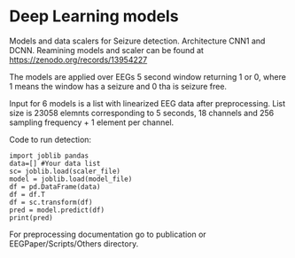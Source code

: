 # Deep Learning models

Models and data scalers for Seizure detection. Architecture CNN1 and DCNN. 
Reamining models and scaler can be found at https://zenodo.org/records/13954227

The models are applied over EEGs 5 second window returning 1 or 0, where 1 means the window
has a seizure and 0 tha is seizure free.

Input for 6 models is a list with linearized EEG data after preprocessing. 
List size is 23058 elemnts corresponding to 5 seconds, 18 channels and 256 sampling frequency + 1 element per channel.

Code to run detection:

```
import joblib pandas
data=[] #Your data list
sc= joblib.load(scaler_file)
model = joblib.load(model_file)
df = pd.DataFrame(data)
df = df.T
df = sc.transform(df)
pred = model.predict(df)
print(pred)
```

For preprocessing documentation go to publication or EEGPaper/Scripts/Others directory.
